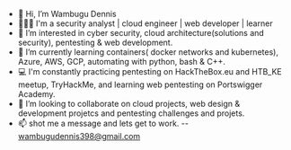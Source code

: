 - 👋 Hi, I’m Wambugu Dennis
- 👨🏾‍💻 I'm a security analyst | cloud engineer | web developer | learner
- 💞️ I’m interested in cyber security, cloud architecture(solutions and security), pentesting & web development.
- 🌱 I’m currently learning containers( docker networks and kubernetes), Azure, AWS, GCP, automating with python, bash & C++.
- 💻 I'm constantly practicing pentesting on HackTheBox.eu and HTB_KE meetup, TryHackMe, and learning web pentesting on Portswigger Academy. 
- 👀 I’m looking to collaborate on cloud projects, web design & development projetcs and pentesting challenges and projets.
- 📫 shot me a message and lets get to work. -- wambugudennis398@gmail.com


